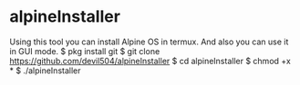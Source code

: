 # alpineInstaller
Using this tool you can install Alpine OS in termux. And also you can use it in GUI mode.
$ pkg install git
$ git clone https://github.com/devil504/alpineInstaller
$ cd alpineInstaller
$ chmod +x *
$ ./alpineInstaller
